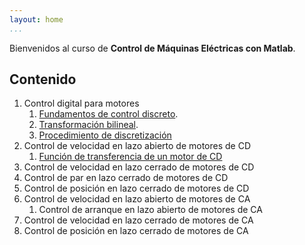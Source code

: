 ```yaml
---
layout: home
...
```


Bienvenidos al curso de **Control de Máquinas Eléctricas con Matlab**. 
## Contenido

1. Control digital para motores
    1. [Fundamentos de control
       discreto](docs/fundamentos-control-discreto.html).
    2. [Transformación bilineal](docs/transformacion-bilineal.html).
    3. [Procedimiento de discretización](docs/procedimiento-discretizacion.html)
2. Control de velocidad en lazo abierto de motores de CD
    1. [Función de transferencia de un motor de CD](docs/modelo-funcion-transferencia.md)
3. Control de velocidad en lazo cerrado de motores de CD
4. Control de par en lazo cerrado de motores de CD
5. Control de posición en lazo cerrado de motores de CD
6. Control de velocidad en lazo abierto de motores de CA
    1. Control de arranque en lazo abierto de motores de CA
7. Control de velocidad en lazo cerrado de motores de CA
8. Control de posición en lazo cerrado de motores de CA
